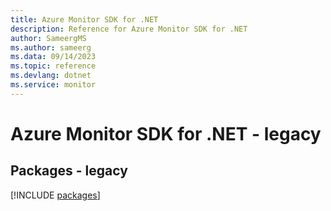 ```yaml
---
title: Azure Monitor SDK for .NET
description: Reference for Azure Monitor SDK for .NET
author: SameergMS
ms.author: sameerg
ms.data: 09/14/2023
ms.topic: reference
ms.devlang: dotnet
ms.service: monitor
---
```

# Azure Monitor SDK for .NET - legacy
## Packages - legacy
[!INCLUDE [packages](monitor-index.md)]